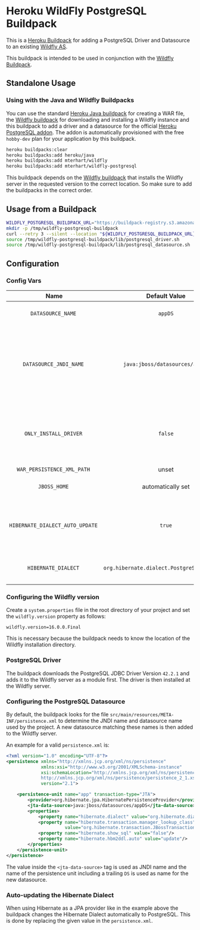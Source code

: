 # Heroku WildFly PostgreSQL Buildpack

This is a [Heroku Buildpack](https://devcenter.heroku.com/articles/buildpacks) for
adding a PostgreSQL Driver and Datasource to an existing [Wildfly AS](http://wildfly.org).

This buildpack is intended to be used in conjunction with the [Wildfly Buildpack][wildfly-buildpack].

## Standalone Usage

### Using with the Java and Wildfly Buildpacks

You can use the standard [Heroku Java buildpack][java-buildpack] for creating a WAR file,
the [Wildfly buildpack][wildfly-buildpack] for downloading and installing a Wildfly
instance and this buildpack to add a driver and a datasource for the official
[Heroku PostgreSQL addon][heroku-postgresql-addon]. The addon is automatically
provisioned with the free `hobby-dev` plan for your application by this buildpack.

```bash
heroku buildpacks:clear
heroku buildpacks:add heroku/java
heroku buildpacks:add mterhart/wildfly
heroku buildpacks:add mterhart/wildfly-postgresql
```

This buildpack depends on the [Wildfly buildpack][wildfly-buildpack] that installs
the Wildfly server in the requested version to the correct location. So make sure
to add the buildpacks in the correct order.

## Usage from a Buildpack

```bash
WILDFLY_POSTGRESQL_BUILDPACK_URL="https://buildpack-registry.s3.amazonaws.com/buildpacks/mterhart/wildfly-postgresql.tgz"
mkdir -p /tmp/wildfly-postgresql-buildpack
curl --retry 3 --silent --location "${WILDFLY_POSTGRESQL_BUILDPACK_URL}" | tar xzm -C /tmp/wildfly-postgresql-buildpack --strip-components=1
source /tmp/wildfly-postgresql-buildpack/lib/postgresql_driver.sh
source /tmp/wildfly-postgresql-buildpack/lib/postgresql_datasource.sh
```

## Configuration

### Config Vars

| **Name** | **Default Value** | **Description** |
|:--------:|:-----------------:|:----------------|
| `DATASOURCE_NAME`  | `appDS` | The name of the PostgreSQL datasource |
| `DATASOURCE_JNDI_NAME` | `java:jboss/datasources/appDS` | The JNDI name of the persistence unit defined in `persistence.xml`. Overrides the value automatically read from `persistence.xml`. |
| `ONLY_INSTALL_DRIVER` | `false` | When set to `true` this buildpack will only install the driver and not create the datasource for WildFly. |
| `WAR_PERSISTENCE_XML_PATH` | unset |  |
| `JBOSS_HOME` | automatically set | The path to the WildFly home directory |
| `HIBERNATE_DIALECT_AUTO_UPDATE` | `true` | When set to `true` the auto update for the Hibernate dialect in the `persistence.xml` is disabled. |
| `HIBERNATE_DIALECT` | `org.hibernate.dialect.PostgreSQL95Dialect` | The Hibernate dialect that is automatically updated |

### Configuring the Wildfly version

Create a `system.properties` file in the root directory of your project and set
the `wildfly.version` property as follows:

```properties
wildfly.version=16.0.0.Final
```

This is necessary because the buildpack needs to know the location of the Wildfly
installation directory.

### PostgreSQL Driver

The buildpack downloads the PostgreSQL JDBC Driver Version `42.2.1` and adds it
to the Wildfly server as a module first. The driver is then installed at the
Wildfly server.

### Configuring the PostgreSQL Datasource

By default, the buildpack looks for the file `src/main/resources/META-INF/persistence.xml`
to determine the JNDI name and datasource name used by the project. A new datasource
matching these names is then added to the Wildfly server.

An example for a valid `persistence.xml` is:

```xml
<?xml version="1.0" encoding="UTF-8"?>
<persistence xmlns="http://xmlns.jcp.org/xml/ns/persistence"
             xmlns:xsi="http://www.w3.org/2001/XMLSchema-instance"
             xsi:schemaLocation="http://xmlns.jcp.org/xml/ns/persistence
             http://xmlns.jcp.org/xml/ns/persistence/persistence_2_1.xsd"
             version="2.1">

    <persistence-unit name="app" transaction-type="JTA">
        <provider>org.hibernate.jpa.HibernatePersistenceProvider</provider>
        <jta-data-source>java:jboss/datasources/appDS</jta-data-source>
        <properties>
            <property name="hibernate.dialect" value="org.hibernate.dialect.PostgreSQL95Dialect"/>
            <property name="hibernate.transaction.manager_lookup_class"
                      value="org.hibernate.transaction.JBossTransactionManagerLookup"/>
            <property name="hibernate.show_sql" value="false"/>
            <property name="hibernate.hbm2ddl.auto" value="update"/>
        </properties>
    </persistence-unit>
</persistence>
```

The value inside the `<jta-data-source>` tag is used as JNDI name and the name of
the persistence unit including a trailing `DS` is used as name for the new datasource.

### Auto-updating the Hibernate Dialect

When using Hibernate as a JPA provider like in the example above the buildpack
changes the Hibernate Dialect automatically to PostgreSQL. This is done by
replacing the given value in the `persistence.xml`.

[java-buildpack]: https://github.com/heroku/heroku-buildpack-java "Heroku Java Buildpack"
[wildfly-buildpack]: https://github.com/mortenterhart/heroku-buildpack-wildfly "WildFly buildpack"
[heroku-postgresql-addon]: https://elements.heroku.com/addons/heroku-postgresql "Heroku PostgreSQL Addon"
